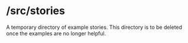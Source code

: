 # /src/stories

A temporary directory of example stories. This directory is to be deleted once the examples are no
longer helpful.
